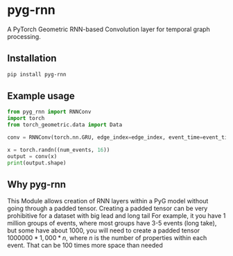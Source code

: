 # pyg-rnn

A PyTorch Geometric RNN-based Convolution layer for temporal graph processing.

## Installation

```bash
pip install pyg-rnn
```
## Example usage
```python
from pyg_rnn import RNNConv
import torch
from torch_geometric.data import Data

conv = RNNConv(torch.nn.GRU, edge_index=edge_index, event_time=event_time, in_channels=16, hidden_channels=32)

x = torch.randn((num_events, 16))
output = conv(x)
print(output.shape)
```

## Why pyg-rnn
This Module allows creation of RNN layers within a PyG model without going through a padded tensor.
Creating a padded tensor can be very prohibitive for a dataset with big lead and long tail For example, it you have 1 million groups of events, where most groups have 3-5 events (long take), but some have about 1000, you will need to create a padded tensor $1000000*1,000*n$, where $n$ is the number of properties within each event. That can be 100 times more space than needed 